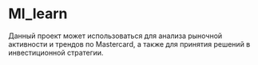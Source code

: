 # Ml_learn
Данный проект может использоваться для анализа рыночной активности и трендов по Mastercard, а также для принятия решений в инвестиционной стратегии.
